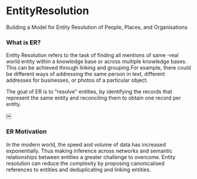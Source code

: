 # EntityResolution
Building a Model for Entity Resolution of People, Places, and Organisations

### What is ER?
Entity Resolution refers to the task of finding all mentions of same -real world entity within a knowledge base or across multiple knowledge bases. This can be achieved through linking and grouping.For example, there could be different ways of addressing the same person in text, different addresses for businesses, or photos of a particular object.

The goal of ER is to "resolve" entities, by identifying the records that represent the same entity and reconciling them to obtain one record per entity.

￼
### ER Motivation 
In the modern world, the speed and volume of data has increased exponentially. Thus making inference across networks and semantic relationships between entities a greater challenge to overcome. Entity resolution can reduce the complexity by proposing canonicalised references to entities and deduplicating and linking entities.



